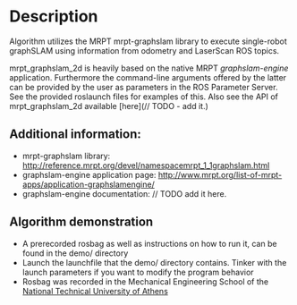 # Description

Algorithm utilizes the MRPT mrpt-graphslam  library to execute single-robot
graphSLAM using information from odometry and LaserScan ROS topics.

mrpt_graphslam_2d is heavily based on the native MRPT *graphslam-engine*
application. Furthermore the command-line arguments offered by the latter can
be provided by the user as parameters in the ROS Parameter Server. See the
provided roslaunch files for examples of this. Also see the API of
mrpt_graphslam_2d available [here](// TODO - add it.)


## Additional information:
- mrpt-graphslam library: http://reference.mrpt.org/devel/namespacemrpt_1_1graphslam.html
- graphslam-engine application page: http://www.mrpt.org/list-of-mrpt-apps/application-graphslamengine/
- graphslam-engine documentation: // TODO add it here.


## Algorithm demonstration
- A prerecorded rosbag as well as instructions on how to run it, can be found
    in the demo/ directory
- Launch the launchfile that the demo/ directory contains. Tinker with the
	launch parameters if you want to modify the program behavior
- Rosbag was recorded in the Mechanical Engineering School of the [National
	Technical University of Athens](http://www.mech.ntua.gr/en)
